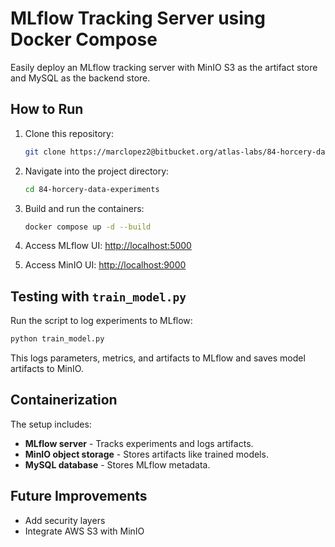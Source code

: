 # MLflow Tracking Server using Docker Compose

Easily deploy an MLflow tracking server with MinIO S3 as the artifact store and MySQL as the backend store.

## How to Run

1. Clone this repository:

   ```bash
   git clone https://marclopez2@bitbucket.org/atlas-labs/84-horcery-data-experiments.git
   ```

2. Navigate into the project directory:

   ```bash
   cd 84-horcery-data-experiments
   ```

3. Build and run the containers:

   ```bash
   docker compose up -d --build
   ```

4. Access MLflow UI: [http://localhost:5000](http://localhost:5000)
5. Access MinIO UI: [http://localhost:9000](http://localhost:9000)

## Testing with `train_model.py`

Run the script to log experiments to MLflow:

```bash
python train_model.py
```

This logs parameters, metrics, and artifacts to MLflow and saves model artifacts to MinIO.

## Containerization

The setup includes:
- **MLflow server** - Tracks experiments and logs artifacts.
- **MinIO object storage** - Stores artifacts like trained models.
- **MySQL database** - Stores MLflow metadata.

## Future Improvements
- Add security layers
- Integrate AWS S3 with MinIO
